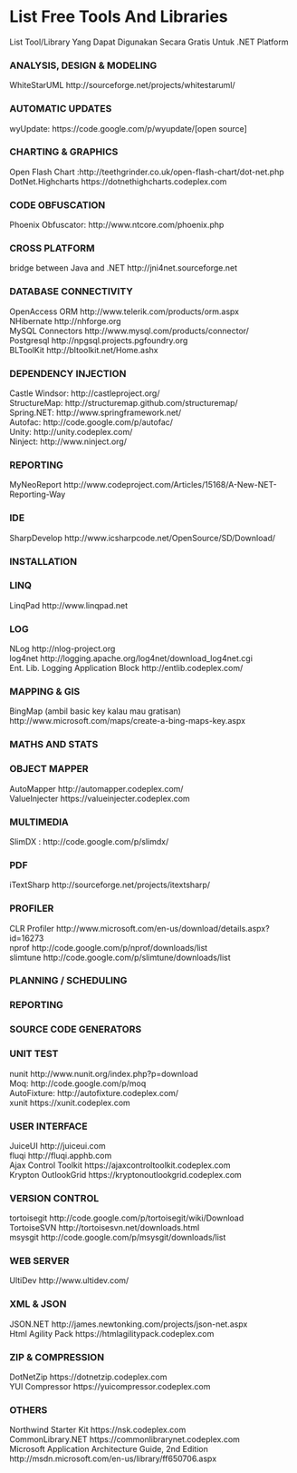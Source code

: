 List Free Tools And Libraries
=============================

List Tool/Library Yang Dapat Digunakan Secara Gratis Untuk .NET Platform



<h3>ANALYSIS, DESIGN & MODELING</h3>
WhiteStarUML http://sourceforge.net/projects/whitestaruml/


<h3>AUTOMATIC UPDATES</h3>
wyUpdate: https://code.google.com/p/wyupdate/[open source]


<h3>CHARTING & GRAPHICS</h3>
Open Flash Chart :http://teethgrinder.co.uk/open-flash-chart/dot-net.php <br/>
DotNet.Highcharts https://dotnethighcharts.codeplex.com <br/>

<h3>CODE OBFUSCATION</h3>
Phoenix Obfuscator: http://www.ntcore.com/phoenix.php<br/>

<h3>CROSS PLATFORM</h3>
bridge between Java and .NET http://jni4net.sourceforge.net <br/>


<h3>DATABASE CONNECTIVITY</h3>
OpenAccess ORM http://www.telerik.com/products/orm.aspx<br/>
NHibernate http://nhforge.org<br/>
MySQL Connectors http://www.mysql.com/products/connector/<br/>
Postgresql http://npgsql.projects.pgfoundry.org <br/>
BLToolKit http://bltoolkit.net/Home.ashx <br/>


<h3>DEPENDENCY INJECTION</h3>
Castle Windsor: http://castleproject.org/ <br/>
StructureMap: http://structuremap.github.com/structuremap/ <br/>
Spring.NET: http://www.springframework.net/ <br/>
Autofac: http://code.google.com/p/autofac/ <br/>
Unity: http://unity.codeplex.com/ <br/>
Ninject: http://www.ninject.org/ <br/>

<h3>REPORTING</h3>
MyNeoReport http://www.codeproject.com/Articles/15168/A-New-NET-Reporting-Way


<h3>IDE</h3>
SharpDevelop http://www.icsharpcode.net/OpenSource/SD/Download/


<h3>INSTALLATION</h3>

<h3>LINQ</h3>
LinqPad http://www.linqpad.net


<h3>LOG</h3>
NLog http://nlog-project.org <br/>
log4net http://logging.apache.org/log4net/download_log4net.cgi <br/>
Ent. Lib. Logging Application Block  http://entlib.codeplex.com/ <br/>


<h3>MAPPING & GIS</h3>
BingMap (ambil basic key kalau mau gratisan) http://www.microsoft.com/maps/create-a-bing-maps-key.aspx <br/>

<h3>MATHS AND STATS</h3>

<h3>OBJECT MAPPER</h3>
AutoMapper http://automapper.codeplex.com/ <br/>
ValueInjecter https://valueinjecter.codeplex.com


<h3>MULTIMEDIA</h3>
SlimDX : http://code.google.com/p/slimdx/ <br/>


<h3>PDF</h3>
iTextSharp http://sourceforge.net/projects/itextsharp/ <br/>


<h3>PROFILER</h3>
CLR Profiler http://www.microsoft.com/en-us/download/details.aspx?id=16273 <br/>
nprof http://code.google.com/p/nprof/downloads/list <br/>
slimtune http://code.google.com/p/slimtune/downloads/list <br/>

<h3>PLANNING / SCHEDULING</h3>

<h3>REPORTING</h3>

<h3>SOURCE CODE GENERATORS</h3>

<h3>UNIT TEST</h3>
nunit http://www.nunit.org/index.php?p=download <br/>
Moq: http://code.google.com/p/moq <br/>
AutoFixture: http://autofixture.codeplex.com/ <br/>
xunit https://xunit.codeplex.com <br/>


<h3>USER INTERFACE</h3>
JuiceUI http://juiceui.com <br/>
fluqi http://fluqi.apphb.com <br/>
Ajax Control Toolkit https://ajaxcontroltoolkit.codeplex.com <br/>
Krypton OutlookGrid https://kryptonoutlookgrid.codeplex.com <br/>


<h3>VERSION CONTROL</h3>
tortoisegit http://code.google.com/p/tortoisegit/wiki/Download <br/>
TortoiseSVN http://tortoisesvn.net/downloads.html <br/>
msysgit http://code.google.com/p/msysgit/downloads/list <br/>


<h3>WEB SERVER</h3>
UltiDev http://www.ultidev.com/ <br/>


<h3>XML & JSON</h3>
JSON.NET http://james.newtonking.com/projects/json-net.aspx <br/>
Html Agility Pack https://htmlagilitypack.codeplex.com <br/>


<h3>ZIP & COMPRESSION</h3>
DotNetZip https://dotnetzip.codeplex.com <br/>
YUI Compressor https://yuicompressor.codeplex.com <br/>

<h3>OTHERS</h3>
Northwind Starter Kit https://nsk.codeplex.com <br/>
CommonLibrary.NET https://commonlibrarynet.codeplex.com <br/>
Microsoft Application Architecture Guide, 2nd Edition http://msdn.microsoft.com/en-us/library/ff650706.aspx <br/>
